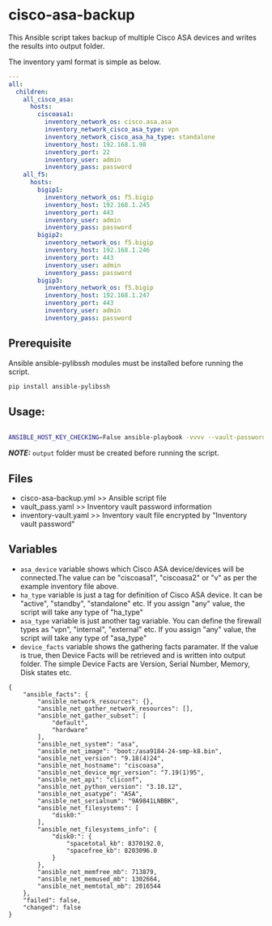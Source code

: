 # cisco-asa-backup

This Ansible script takes backup of multiple Cisco ASA devices and writes the results into output folder.

The inventory yaml format is simple as below.

```yml
---
all:
  children:
    all_cisco_asa:
      hosts:
        ciscoasa1:
          inventory_network_os: cisco.asa.asa
          inventory_network_cisco_asa_type: vpn
          inventory_network_cisco_asa_ha_type: standalone
          inventory_host: 192.168.1.98
          inventory_port: 22
          inventory_user: admin
          inventory_pass: password
    all_f5:
      hosts:
        bigip1:
          inventory_network_os: f5.bigip
          inventory_host: 192.168.1.245
          inventory_port: 443
          inventory_user: admin
          inventory_pass: password
        bigip2:
          inventory_network_os: f5.bigip
          inventory_host: 192.168.1.246
          inventory_port: 443
          inventory_user: admin
          inventory_pass: password
        bigip3:
          inventory_network_os: f5.bigip
          inventory_host: 192.168.1.247
          inventory_port: 443
          inventory_user: admin
          inventory_pass: password
```

## Prerequisite
Ansible ansible-pylibssh modules must be installed before running the script.
```bash
pip install ansible-pylibssh
```

## Usage:
```bash

ANSIBLE_HOST_KEY_CHECKING=False ansible-playbook -vvvv --vault-password-file vault_pass.yaml -i inventory-vault.yaml cisco-asa-backup.yml --extra-vars="asa_device=ciscoasa1" --extra-vars="ha_type=standalone" --extra-vars="asa_type=vpn" --extra-vars="device_facts=true"
```

**_NOTE:_**  `output` folder must be created before running the script.


## Files
- cisco-asa-backup.yml >> Ansible script file
- vault_pass.yaml >> Inventory vault password information
- inventory-vault.yaml >> Inventory vault file encrypted by "Inventory vault password"

## Variables
- `asa_device` variable shows which Cisco ASA device/devices will be connected.The value can be "ciscoasa1", "ciscoasa2" or "v" as per the example inventory file above.
- `ha_type` variable is just a tag for definition of Cisco ASA device. It can be "active", "standby", "standalone" etc. If you assign "any" value, the script will take any type of "ha_type"
- `asa_type` variable is just another tag variable. You can define the firewall types as "vpn", "internal", "external" etc. If you assign "any" value, the script will take any type of "asa_type"
- `device_facts` variable shows the gathering facts paramater. If the value is true, then Device Facts will be retrieved and is written into output folder. The simple Device Facts are Version, Serial Number, Memory, Disk states etc.
```
{
	"ansible_facts": {
		"ansible_network_resources": {},
		"ansible_net_gather_network_resources": [],
		"ansible_net_gather_subset": [
			"default",
			"hardware"
		],
		"ansible_net_system": "asa",
		"ansible_net_image": "boot:/asa9184-24-smp-k8.bin",
		"ansible_net_version": "9.18(4)24",
		"ansible_net_hostname": "ciscoasa",
		"ansible_net_device_mgr_version": "7.19(1)95",
		"ansible_net_api": "cliconf",
		"ansible_net_python_version": "3.10.12",
		"ansible_net_asatype": "ASA",
		"ansible_net_serialnum": "9A9841LNBBK",
		"ansible_net_filesystems": [
			"disk0:"
		],
		"ansible_net_filesystems_info": {
			"disk0:": {
				"spacetotal_kb": 8370192.0,
				"spacefree_kb": 8203096.0
			}
		},
		"ansible_net_memfree_mb": 713879,
		"ansible_net_memused_mb": 1302664,
		"ansible_net_memtotal_mb": 2016544
	},
	"failed": false,
	"changed": false
}
```
